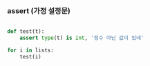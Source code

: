 

### assert (가정 설정문)

```python

def test(t):
    assert type(t) is int, '정수 아닌 값이 있네'

for i in lists:
    test(i) 

```
